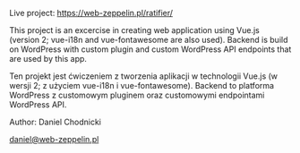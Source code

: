 Live project: https://web-zeppelin.pl/ratifier/

This project is an excercise in creating web application using Vue.js (version 2; vue-i18n and vue-fontawesome are also used). Backend is build on WordPress with custom plugin and custom WordPress API endpoints that are used by this app.

Ten projekt jest ćwiczeniem z tworzenia aplikacji w technologii Vue.js (w wersji 2; z użyciem vue-i18n i vue-fontawesome). Backend to platforma WordPress z customowym pluginem oraz customowymi endpointami WordPress API.

Author: Daniel Chodnicki

daniel@web-zeppelin.pl